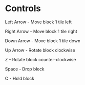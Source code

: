 # Controls

Left Arrow - Move block 1 tile left

Right Arrow - Move block 1 tile right

Down Arrow - Move block 1 tile down

Up Arrow - Rotate block clockwise

Z - Rotate block counter-clockwise

Space - Drop block

C - Hold block
